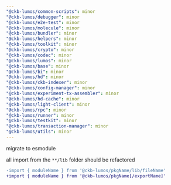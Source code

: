 ```yaml
---
"@ckb-lumos/common-scripts": minor
"@ckb-lumos/debugger": minor
"@ckb-lumos/e2e-test": minor
"@ckb-lumos/molecule": minor
"@ckb-lumos/bundler": minor
"@ckb-lumos/helpers": minor
"@ckb-lumos/toolkit": minor
"@ckb-lumos/crypto": minor
"@ckb-lumos/codec": minor
"@ckb-lumos/lumos": minor
"@ckb-lumos/base": minor
"@ckb-lumos/bi": minor
"@ckb-lumos/hd": minor
"@ckb-lumos/ckb-indexer": minor
"@ckb-lumos/config-manager": minor
"@ckb-lumos/experiment-tx-assembler": minor
"@ckb-lumos/hd-cache": minor
"@ckb-lumos/light-client": minor
"@ckb-lumos/rpc": minor
"@ckb-lumos/runner": minor
"@ckb-lumos/testkit": minor
"@ckb-lumos/transaction-manager": minor
"@ckb-lumos/utils": minor
---
```


migrate to esmodule

all import from the `**/lib` folder should be refactored

```diff
-import { moduleName } from '@ckb-lumos/pkgName/lib/fileName'
+import { moduleName } from '@ckb-lumos/pkgName[/exportName]'
```
